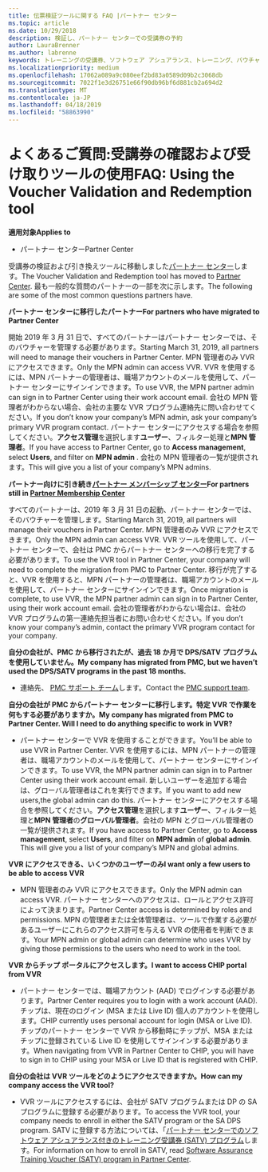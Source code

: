 ```yaml
---
title: 伝票検証ツールに関する FAQ |パートナー センター
ms.topic: article
ms.date: 10/29/2018
description: 検証し、パートナー センターでの受講券の予約
author: LauraBrenner
ms.author: labrenne
keywords: トレーニングの受講券、ソフトウェア アシュアランス、トレーニング、バウチャー、受講券の予約の検証します。
ms.localizationpriority: medium
ms.openlocfilehash: 17062a089a9c080eef2bd83a0589d09b2c3068db
ms.sourcegitcommit: 7022f1e3d26751e66f90db96bf6d881cb2a694d2
ms.translationtype: MT
ms.contentlocale: ja-JP
ms.lasthandoff: 04/18/2019
ms.locfileid: "58863990"
---
```

# <a name="faq-using-the-voucher-validation-and-redemption-tool"></a><span data-ttu-id="7380b-104">よくあるご質問:受講券の確認および受け取りツールの使用</span><span class="sxs-lookup"><span data-stu-id="7380b-104">FAQ: Using the Voucher Validation and Redemption tool</span></span> 

<span data-ttu-id="7380b-105">**適用対象**</span><span class="sxs-lookup"><span data-stu-id="7380b-105">**Applies to**</span></span>

- <span data-ttu-id="7380b-106">パートナー センター</span><span class="sxs-lookup"><span data-stu-id="7380b-106">Partner Center</span></span>

<span data-ttu-id="7380b-107">受講券の検証および引き換えツールに移動しました[パートナー センター](https://partner.microsoft.com/en-us/pcv/dashboard/overview)します。</span><span class="sxs-lookup"><span data-stu-id="7380b-107">The Voucher Validation and Redemption tool has moved to [Partner Center](https://partner.microsoft.com/en-us/pcv/dashboard/overview).</span></span> <span data-ttu-id="7380b-108">最も一般的な質問のパートナーの一部を次に示します。</span><span class="sxs-lookup"><span data-stu-id="7380b-108">The following are some of the most common questions partners have.</span></span> 

<span data-ttu-id="7380b-109">**パートナー センターに移行したパートナー**</span><span class="sxs-lookup"><span data-stu-id="7380b-109">**For partners who have migrated to Partner Center**</span></span>

 <span data-ttu-id="7380b-110">開始 2019 年 3 月 31 日で、すべてのパートナーはパートナー センターでは、そのバウチャーを管理する必要があります。</span><span class="sxs-lookup"><span data-stu-id="7380b-110">Starting March 31, 2019, all partners will need to manage their vouchers in Partner Center.</span></span> <span data-ttu-id="7380b-111">MPN 管理者のみ VVR にアクセスできます。</span><span class="sxs-lookup"><span data-stu-id="7380b-111">Only the MPN admin can access VVR.</span></span> <span data-ttu-id="7380b-112">VVR を使用するには、MPN パートナーの管理者は、職場アカウントのメールを使用して、パートナー センターにサインインできます。</span><span class="sxs-lookup"><span data-stu-id="7380b-112">To use VVR, the MPN partner admin can sign in to Partner Center using their work account email.</span></span> <span data-ttu-id="7380b-113">会社の MPN 管理者がわからない場合、会社の主要な VVR プログラム連絡先に問い合わせてください。</span><span class="sxs-lookup"><span data-stu-id="7380b-113">If you don’t know your company’s MPN admin, ask your company’s primary VVR program contact.</span></span>  <span data-ttu-id="7380b-114">パートナー センターにアクセスする場合を参照してください。**アクセス管理**を選択します**ユーザー**、フィルター処理と**MPN 管理者**。</span><span class="sxs-lookup"><span data-stu-id="7380b-114">If you have access to Partner Center, go to **Access management**, select **Users**, and filter on **MPN admin** .</span></span> <span data-ttu-id="7380b-115">会社の MPN 管理者の一覧が提供されます。</span><span class="sxs-lookup"><span data-stu-id="7380b-115">This will give you a list of your company’s MPN admins.</span></span>  

<span data-ttu-id="7380b-116">**パートナー向けに引き続き[パートナー メンバーシップ センター](https://partner.microsoft.com/)**</span><span class="sxs-lookup"><span data-stu-id="7380b-116">**For partners still in [Partner Membership Center](https://partner.microsoft.com/)**</span></span>

<span data-ttu-id="7380b-117">すべてのパートナーは、2019 年 3 月 31 日の起動、パートナー センターでは、そのバウチャーを管理します。</span><span class="sxs-lookup"><span data-stu-id="7380b-117">Starting March 31, 2019, all partners will manage their vouchers in Partner Center.</span></span> <span data-ttu-id="7380b-118">MPN 管理者のみ VVR にアクセスできます。</span><span class="sxs-lookup"><span data-stu-id="7380b-118">Only the MPN admin can access VVR.</span></span> <span data-ttu-id="7380b-119">VVR ツールを使用して、パートナー センターで、会社は PMC からパートナー センターへの移行を完了する必要があります。</span><span class="sxs-lookup"><span data-stu-id="7380b-119">To use the VVR tool in Partner Center, your company will need to complete the migration from PMC to Partner Center.</span></span> <span data-ttu-id="7380b-120">移行が完了すると、VVR を使用すると、MPN パートナーの管理者は、職場アカウントのメールを使用して、パートナー センターにサインインできます。</span><span class="sxs-lookup"><span data-stu-id="7380b-120">Once migration is complete, to use VVR, the MPN partner admin can sign in to Partner Center, using their work account email.</span></span> <span data-ttu-id="7380b-121">会社の管理者がわからない場合は、会社の VVR プログラムの第一連絡先担当者にお問い合わせください。</span><span class="sxs-lookup"><span data-stu-id="7380b-121">If you don’t know your company’s admin, contact the primary VVR program contact for your company.</span></span>  


<span data-ttu-id="7380b-122">**自分の会社が、PMC から移行されたが、過去 18 か月で DPS/SATV プログラムを使用していません。**</span><span class="sxs-lookup"><span data-stu-id="7380b-122">**My company has migrated from PMC, but we haven’t used the DPS/SATV programs in the past 18 months.**</span></span>

- <span data-ttu-id="7380b-123">連絡先、 [PMC サポート チーム](mailto:proghelp@microsoft.com)します。</span><span class="sxs-lookup"><span data-stu-id="7380b-123">Contact the [PMC support team](mailto:proghelp@microsoft.com).</span></span> 


<span data-ttu-id="7380b-124">**自分の会社が PMC からパートナー センターに移行します。特定 VVR で作業を何もする必要がありますか。**</span><span class="sxs-lookup"><span data-stu-id="7380b-124">**My company has migrated from PMC to Partner Center. Will I need to do anything specific to work in VVR?**</span></span> 

- <span data-ttu-id="7380b-125">パートナー センターで VVR を使用することができます。</span><span class="sxs-lookup"><span data-stu-id="7380b-125">You’ll be able to use VVR in Partner Center.</span></span>  <span data-ttu-id="7380b-126">VVR を使用するには、MPN パートナーの管理者は、職場アカウントのメールを使用して、パートナー センターにサインインできます。</span><span class="sxs-lookup"><span data-stu-id="7380b-126">To use VVR, the MPN partner admin can sign in to Partner Center using their work account email.</span></span> <span data-ttu-id="7380b-127">新しいユーザーを追加する場合は、グローバル管理者はこれを実行できます。</span><span class="sxs-lookup"><span data-stu-id="7380b-127">If you want to add new users,the global admin can do this.</span></span> <span data-ttu-id="7380b-128">パートナー センターにアクセスする場合を参照してください。**アクセス管理**を選択します**ユーザー**、フィルター処理と**MPN 管理者**の**グローバル管理者**。会社の MPN とグローバル管理者の一覧が提供されます。</span><span class="sxs-lookup"><span data-stu-id="7380b-128">If you have access to Partner Center, go to **Access management**, select **Users**, and filter on **MPN admin** of **global admin**. This will give you a list of your company’s MPN and global admins.</span></span>  

<span data-ttu-id="7380b-129">**VVR にアクセスできる、いくつかのユーザーのみ**</span><span class="sxs-lookup"><span data-stu-id="7380b-129">**I want only a few users to be able to access VVR**</span></span>

- <span data-ttu-id="7380b-130">MPN 管理者のみ VVR にアクセスできます。</span><span class="sxs-lookup"><span data-stu-id="7380b-130">Only the MPN admin can access VVR.</span></span> <span data-ttu-id="7380b-131">パートナー センターへのアクセスは、ロールとアクセス許可によって決まります。</span><span class="sxs-lookup"><span data-stu-id="7380b-131">Partner Center access is determined by roles and permissions.</span></span> <span data-ttu-id="7380b-132">MPN の管理者または全体管理者は、ツールで作業する必要があるユーザーにこれらのアクセス許可を与える VVR の使用者を判断できます。</span><span class="sxs-lookup"><span data-stu-id="7380b-132">Your MPN admin or global admin can determine who uses VVR by giving those permissions to the users who need to work in the tool.</span></span>

<span data-ttu-id="7380b-133">**VVR からチップ ポータルにアクセスします。**</span><span class="sxs-lookup"><span data-stu-id="7380b-133">**I want to access CHIP portal from VVR**</span></span>

- <span data-ttu-id="7380b-134">パートナー センターでは、職場アカウント (AAD) でログインする必要があります。</span><span class="sxs-lookup"><span data-stu-id="7380b-134">Partner Center requires you to login with a work account (AAD).</span></span>  <span data-ttu-id="7380b-135">チップは、現在のログイン (MSA または Live ID) 個人のアカウントを使用します。</span><span class="sxs-lookup"><span data-stu-id="7380b-135">CHIP currently uses personal account for login (MSA or Live ID).</span></span>  <span data-ttu-id="7380b-136">チップのパートナー センターで VVR から移動時にチップが、MSA またはチップに登録されている Live ID を使用してサインインする必要があります。</span><span class="sxs-lookup"><span data-stu-id="7380b-136">When navigating from VVR in Partner Center to CHIP, you will have to sign in to CHIP using your MSA or Live ID that is registered with CHIP.</span></span>

<span data-ttu-id="7380b-137">**自分の会社は VVR ツールをどのようにアクセスできますか。**</span><span class="sxs-lookup"><span data-stu-id="7380b-137">**How can my company access the VVR tool?**</span></span>

- <span data-ttu-id="7380b-138">VVR ツールにアクセスするには、会社が SATV プログラムまたは DP の SA プログラムに登録する必要があります。</span><span class="sxs-lookup"><span data-stu-id="7380b-138">To access the VVR tool, your company needs to enroll in either the SATV program or the SA DPS program.</span></span>
<span data-ttu-id="7380b-139">SATV に登録する方法については、「[パートナー センターでのソフトウェア アシュアランス付きのトレーニング受講券 (SATV) プログラム](software-assurance-satv.md)します。</span><span class="sxs-lookup"><span data-stu-id="7380b-139">For information on how to enroll in SATV, read [Software Assurance Training Voucher (SATV) program in Partner Center](software-assurance-satv.md).</span></span>
 <!--
For information on how to enroll in Software Assurance DPS programs, read [Software Assurance programs in Partner Center](software-assurance-dps.md).-->